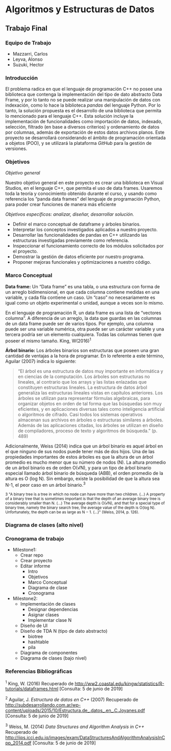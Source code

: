 Algoritmos y Estructuras de Datos
================================

Trabajo Final
-------------

### Equipo de Trabajo
* Mazzarri, Carlos
* Leyva, Alonso
* Suzuki, Hector

### Introducción

El problema radica en que el lenguaje de programación C++ no posee una biblioteca que contenga la implementación del tipo de dato abstracto Data Frame, y por lo tanto no se puede realizar una manipulación de datos con indexación, como lo hace la biblioteca _pandas_ del lenguaje Python. Por lo tanto, la solución propuesta es el desarrollo de una biblioteca que permita lo mencionado para el lenguaje C++. Esta solución incluye la implementación de funcionalidades como importación de datos, indexado, selección, filtrado (en base a diversos criterios) y ordenamiento de datos por columnas, además de exportación de estos datos archivos planos. Este proyecto se desarrollará considerando el ámbito de programación orientada a objetos (POO), y se utilizará la plataforma _GitHub_ para la gestión de versiones.

### Objetivos

_Objetivo general_

Nuestro objetivo general en este proyecto es crear una biblioteca en Visual Studios, en el lenguaje C++,  que permita el uso de data frames. Usaremos toda la teoría y conocimiento obtenido durante el curso, y usando como referencia los “panda data frames” del lenguaje de programación Python, para poder crear funciones de manera más eficiente


_Objetivos específicos: analizar, diseñar, desarrollar solución._

- Definir el marco conceptual de dataframe y árboles binarios.
- Interpretar los conceptos investigados aplicados a nuestro proyecto.
- Desarrollar las funcionalidades de pandas en C++ utilizando las estructuras investigadas previamente como referencia.
- Inspeccionar el funcionamiento correcto de los módulos solicitados por el proyecto.
- Demostrar la gestión de datos eficiente por nuestro programa.
- Proponer mejoras funcionales y optimizaciones a nuestro código. 

### Marco Conceptual

**Data frame:**
Un “Data frame” es una tabla, o una estructura con forma de un arreglo bidimensional, en que cada columna contiene medidas en una variable, y cada fila contiene un caso. Un “caso” no necesariamente es igual como un objeto experimental o unidad, aunque a veces son lo mismo. 

En el lenguaje de programación R, un data frame es una lista de “vectores columna”. A diferencia de un arreglo, la data que guardas en las columnas de un data frame puede ser de varios tipos. Por ejemplo, una columna puede ser una variable numérica, otra puede ser un carácter variable y una tercera podría ser un elemento cualquiera. Todas las columnas tienen que poseer el mismo tamaño. King, W(2016)<sup>1</sup>

**Árbol binario:**
Los árboles binarios son estructuras que poseen una gran cantidad de ventajas a la hora de programar. En lo referente a este término, Aguilar (2007) indica lo siguiente:

>“El árbol es una estructura de datos muy importante en informática y en ciencias de     la computación. Los árboles son estructuras no    lineales, al contrario que los arrays     y las listas enlazadas que constituyen estructuras lineales. La estructura de datos            árbol    generaliza las estructuras lineales vistas en capítulos anteriores. Los árboles se utilizan para representar fórmulas          algebraicas, para   organizar objetos en orden de tal forma que las búsquedas son muy eficientes, y en aplicaciones diversas tales      como inteligencia    artificial o algoritmos de cifrado. Casi todos los sistemas operativos almacenan sus archivos en árboles o          estructuras similares a    árboles. Además de las aplicaciones citadas, los árboles se utilizan en diseño de compiladores, proceso de    texto y algoritmos de    búsqueda.” (p. 489)

Adicionalmente, Weiss (2014) indica que un árbol binario es aquel árbol en el que ninguno de sus nodos puede tener más de dos hijos. Una de las propiedades importantes de estos árboles es que la altura de un árbol promedio es mucho menor que su número de nodos (N). La altura promedio de un árbol binario es de orden O(√N), y para un tipo de árbol binario especial llamado árbol binario de búsqueda (ABB), el orden promedio de la altura es O (log N). Sin embargo, existe la posibilidad de que la altura sea N-1, el peor caso en un árbol binario.<sup>3</sup>

<sup>3 "A binary tree is a tree in which no node can have more than two children. (...)
A property of a binary tree that is sometimes important is that the depth of an average
binary tree is considerably smaller than N. (...) The average depth is
O(√N), and that for a special type of binary tree, namely the binary search tree, the average
value of the depth is O(log N). Unfortunately, the depth can be as large as N − 1. (...)" (Weiss, 2014, p. 126).</sup>

### Diagrama de clases (alto nivel)



### Cronograma de trabajo

- Milestone1:
  - Crear repo
  - Crear proyecto
  - Editar informe
    - Intro
    - Objetivos
    - Marco Conceptual
    - Diagrama de clase
    - Cronograma
- Milestone2:
  - Implementación de clases
    - Designar dependencias
    - Asignar clases
    - Implementar clase N
  - Diseño de UI
  - Diseño de TDA N (tipo de dato abstracto)
    - biotree
    - hashtable
    - pila
  - Diagrama de componentes
  - Diagrama de clases (bajo nivel)
  
### Referencias Bibliográficas

<sup>1</sup> King, W. (2016) Recuperado de http://ww2.coastal.edu/kingw/statistics/R-tutorials/dataframes.html [Consulta: 5 de junio de 2019]

<sup>2</sup> Aguilar, J. _Estructura de datos en C++_ (2007) Recuperado de http://subdesarrollando.com.ar/wp-content/uploads/2015/10/Estructura.de_.datos_.en_.C.Joyanes.pdf [Consulta: 5 de junio de 2019]

<sup>3</sup> Weiss, M. (2014) _Data Structures and Algorithm Analysis in C++_ Recuperado de http://iips.icci.edu.iq/images/exam/DataStructuresAndAlgorithmAnalysisInCpp_2014.pdf [Consulta: 5 de junio de 2019]

